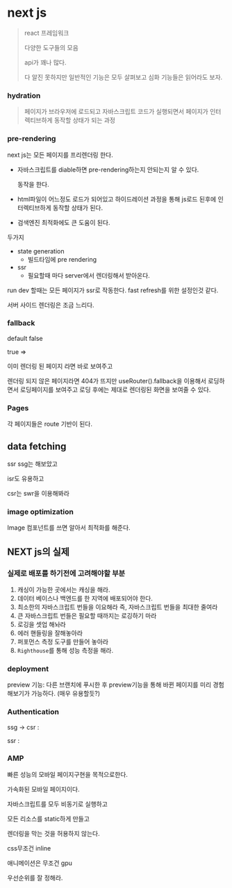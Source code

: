 # next js

> react 프레임워크
>
> 다양한 도구들의 모음
>
> api가 꽤나 많다.
>
> 다 알진 못하지만 일반적인 기능은 모두 살펴보고 심화 기능들은 읽어라도 보자.

### hydration

> 페이지가 브라우저에 로드되고 자바스크립트 코드가 실행되면서 페이지가 인터렉티브하게 동작할 상태가 되는 과정

### pre-rendering

next js는 모든 페이지를 프리렌더링 한다.

- 자바스크립트를 diable하면 pre-rendering하는지 안되는지 알 수 있다.

  동작을 한다.

- html파일이 어느정도 로드가 되어있고 하이드레이션 과정을 통해 js로드 된후에 인터렉티브하게 동작할 상태가 된다.

- 검색엔진 최적화에도 큰 도움이 된다.

두가지

- state generation
  - 빌드타임에 pre rendering
- ssr
  - 필요할때 마다 server에서 렌더링해서 받아온다.



run dev 할때는 모든 페이지가 ssr로 작동한다. fast refresh를 위한 설정인것 같다.

서버 사이드 렌더링은 조금 느리다.

### fallback

default false

true =>

이미 렌더링 된 페이지 라면 바로 보여주고

렌더링 되지 않은 페이지라면 404가 뜨지만 useRouter().fallback을 이용해서 로딩하면서 로딩페이지를 보여주고 로딩 후에는 제대로 렌더링된 화면을 보여줄 수 있다.

 ### Pages

각 페이지들은 route 기반이 된다.

## data fetching

ssr ssg는 해보았고

isr도 유용하고 

csr는 swr을 이용해봐라

### image optimization

Image 컴포넌트를 쓰면 알아서 최적화를 해준다.



## NEXT js의 실제

### 실제로 배포를 하기전에 고려해야할 부분

1. 캐싱이 가능한 곳에서는 캐싱을 해라.
2. 데이터 베이스나 백엔드를 한 지역에 배포되어야 한다.
3. 최소한의 자바스크립트 번들을 이요해라 즉, 자바스크립트 번들을 최대한 줄여라
4. 큰 자바스크립트 번들은 필요할 때까지는 로깅하기 마라
5. 로깅을 셋업 해놔라
6. 에러 핸들링을 잘해놓아라
7. 퍼포먼스 측정 도구를 만들어 놓아라
8. `Righthouse`를 통해 성능 측정을 해라.

### deployment

preview 기능: 다른 브랜치에 푸시한 후 preview기능을 통해 바뀐 페이지를 미리 경험 해보기가 가능하다. (매우 유용할듯?)

### Authentication

ssg -> csr : 

ssr :

### AMP

빠른 성능의 모바일 페이지구현을 목적으로한다.

가속화된 모바일 페이지이다.

자바스크립트를 모두 비동기로 실행하고

모든 리소스를 static하게 만들고

렌더링을 막는 것을 허용하지 않는다.

css무조건 inline 

애니메이션은 무조건 gpu

우선순위를 잘 정해라.

